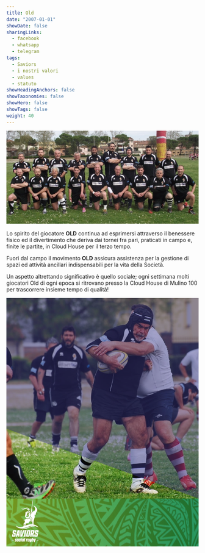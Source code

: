 ```yaml
---
title: Old
date: "2007-01-01"
showDate: false
sharingLinks:
  - facebook
  - whatsapp
  - telegram
tags:
  - Saviors
  - i nostri valori
  - values
  - statuto
showHeadingAnchors: false
showTaxonomies: false
showHero: false
showTags: false
weight: 40
---
```


![](./featured.png)

Lo spirito del giocatore **OLD** continua ad esprimersi attraverso il benessere fisico ed il divertimento che deriva dai tornei fra pari, praticati in campo e, finite le partite, in Cloud House per il terzo tempo.

Fuori dal campo il movimento **OLD** assicura assistenza per la gestione di spazi ed attività ancillari indispensabili per la vita della Società.

Un aspetto altrettando significativo è quello sociale; ogni settimana molti giocatori Old di ogni epoca si ritrovano presso la Cloud House di Mulino 100 per trascorrere insieme tempo di qualità!

![](./celso.png)
